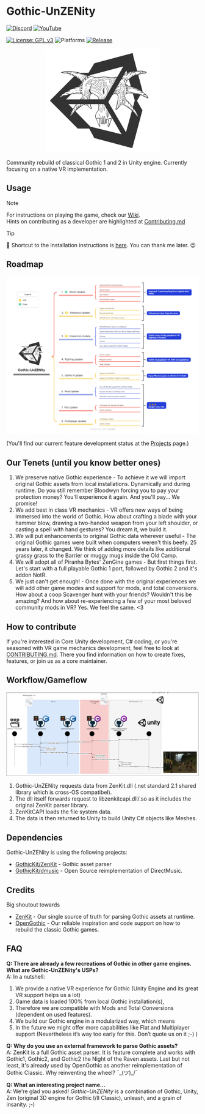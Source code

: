 # Gothic-UnZENity

[![Discord](https://img.shields.io/badge/Discord-%235865F2.svg?style=for-the-badge&logo=discord&logoColor=white)](https://discord.gg/nvnaWwEu5Y)
[![YouTube](https://img.shields.io/badge/YouTube-red?style=for-the-badge&logo=youtube&logoColor=white)](https://www.youtube.com/@Gothic-UnZENity)

[![License: GPL v3](https://img.shields.io/badge/License-GPLv3-blue.svg)](https://www.gnu.org/licenses/gpl-3.0)
![Platforms](https://img.shields.io/static/v1?label=Platforms&message=PCVR%20|%20Pico4%20|%20Quest2%2b%20(Q2/Q3/...)&color=darkgreen)
[![Release](https://img.shields.io/github/release-pre/Gothic-UnZENity-Project/Gothic-UnZENity)](https://github.com/Gothic-UnZENity-Project/Gothic-UnZENity/releases/latest)

<p align="center">
  <img src="./Docs/Gothic-UnZENity-logo.png" width="300" alt="Gothic-UnZENity logo" />
</p>
Community rebuild of classical Gothic 1 and 2 in Unity engine. Currently focusing on a native VR implementation.


## Usage
> [!NOTE]
> For instructions on playing the game, check our [Wiki](https://github.com/Gothic-UnZENity-Project/Gothic-UnZENity/wiki).  
> Hints on contributing as a developer are highlighted at [Contributing.md](./CONTRIBUTING.md)

> [!TIP]
> 🤫 Shortcut to the installation instructions is [here](https://github.com/Gothic-UnZENity-Project/Gothic-UnZENity/wiki/Player%27s-Guide#setup). You can thank me later. 😉


## Roadmap

![Gothic-UnZENity - Roadmap](./Docs/Gothic-UnZENity-roadmap.png)

(You'll find our current feature development status at the [Projects](https://github.com/Gothic-UnZENity-Project/Gothic-UnZENity/projects?query=is%3Aopen) page.)

## Our Tenets (until you know better ones)
1. We preserve native Gothic experience -  To achieve it we will import original Gothic assets from local installations. Dynamically and during runtime. Do you still remember Bloodwyn forcing you to pay your protection money? You'll experience it again. And you'll pay... We promise!
2. We add best in class VR mechanics - VR offers new ways of being immersed into the world of Gothic. How about crafting a blade with your hammer blow, drawing a two-handed weapon from your left shoulder, or casting a spell with hand gestures? You dream it, we build it.
3. We will put enhancements to original Gothic data wherever useful - The original Gothic games were built when computers weren't this beefy. 25 years later, it changed. We think of adding more details like additional grassy grass to the Barrier or muggy mugs inside the Old Camp.
4. We will adopt all of Piranha Bytes' ZenGine games - But first things first. Let's start with a full playable Gothic 1 port, followed by Gothic 2 and it's addon NotR.
5. We just can't get enough! - Once done with the original experiences we will add other game modes and support for mods, and total conversions. How about a coop Scavenger hunt with your friends? Wouldn't this be amazing? And how about re-experiencing a few of your most beloved community mods in VR? Yes. We feel the same. <3

## How to contribute
If you're interested in Core Unity development, C# coding, or you're seasoned with VR game mechanics development, feel free to look at [CONTRIBUTING.md](./CONTRIBUTING.md). There you find information on how to create fixes, features, or join us as a core maintainer.

## Workflow/Gameflow

![data flow](Docs/data-flow.drawio.png)


1. Gothic-UnZENity requests data from ZenKit.dll (.net standard 2.1 shared library which is cross-OS compatibel).
2. The dll itself forwards request to libzenkitcapi.dll/.so as it includes the original ZenKit parser library.
3. ZenKitCAPI loads the file system data.
4. The data is then returned to Unity to build Unity C# objects like Meshes.


## Dependencies
Gothic-UnZENity is using the following projects:
* [GothicKit/ZenKit](https://github.com/GothicKit/ZenKit) - Gothic asset parser
* [GothicKit/dmusic](https://github.com/GothicKit/dmusic) - Open Source reimplementation of DirectMusic.

## Credits
Big shoutout towards
* [ZenKit](https://github.com/GothicKit/ZenKit) - Our single source of truth for parsing Gothic assets at runtime.
* [OpenGothic](https://github.com/Try/OpenGothic) - Our reliable inspiration and code support on how to rebuild the classic Gothic games.


## FAQ

**Q: There are already a few recreations of Gothic in other game engines. What are Gothic-UnZENity's USPs?**  
A: In a nutshell:
1. We provide a native VR experience for Gothic (Unity Engine and its great VR support helps us a lot)
2. Game data is loaded 100% from local Gothic installation(s),
3. Therefore we are compatible with Mods and Total Conversions (dependent on used features).
4. We build our Gothic engine in a modularized way, which means
5. In the future we might offer more capabilities like Flat and Multiplayer support (Nevertheless it’s way too early for this. Don’t quote us on it ;-) )

**Q: Why do you use an external framework to parse Gothic assets?**  
A: ZenKit is a full Gothic asset parser. It is feature complete and works with Gothic1, Gothic2, and Gothic2 the Night of the Raven assets. Last but not least, it's already used by OpenGothic as another reimplementation of Gothic Classic. Why reinventing the wheel? ¯\_(ツ)_/¯

**Q: What an interesting project name...**  
A: We're glad you asked! _Gothic-UnZENity_ is a combination of Gothic, Unity, Zen (original 3D engine for Gothic I/II Classic), unleash, and a grain of insanity. ;-)
